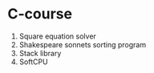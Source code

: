 # C-course

1. Square equation solver
2. Shakespeare sonnets sorting program
3. Stack library
4. SoftCPU
